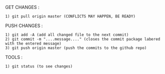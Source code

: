 

GET CHANGES : 

    1) git pull origin master (CONFLICTS MAY HAPPEN, BE READY)

PUSH CHANGES : 

    1) git add -A (add all changed file to the next commit)
    2) git commit -m "....message...." (closes the commit package labered with the entered message)
    3) git push origin master (push the commits to the github repo)

TOOLS : 

    1) git status (to see changes)